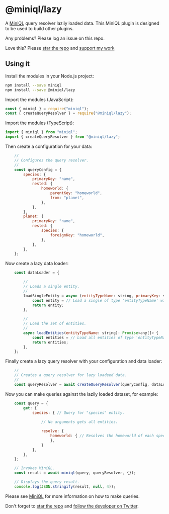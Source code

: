# @miniql/lazy

A [MiniQL](https://github.com/miniql/miniql) query resolver lazily loaded data. This MiniQL plugin is designed to be used to build other plugins.

Any problems? Please log an issue on this repo.

Love this? Please [star the repo](https://github.com/miniql/miniql) and [support my work](https://www.codecapers.com.au/about#support-my-work)

## Using it

Install the modules in your Node.js project:

```bash
npm install --save miniql
npm install --save @miniql/lazy
```

Import the modules (JavaScript):

```javascript
const { miniql } = require("miniql");
const { createQueryResolver } = require("@miniql/lazy");
```

Import the modules (TypeScript):

```typescript
import { miniql } from "miniql";
import { createQueryResolver } from "@miniql/lazy";
```

Then create a configuration for your data:

```javascript
    //
    // Configures the query resolver.
    //
    const queryConfig = {
        species: {
            primaryKey: "name",
            nested: {
                homeworld: {
                    parentKey: "homeworld",
                    from: "planet",
                },
            },
        },
        planet: {
            primaryKey: "name",
            nested: {
                species: {
                    foreignKey: "homeworld",
                },
            },
        },
    };
```

Now create a lazy data loader:

```javascript
    const dataLoader = {

        //
        // Loads a single entity.
        //
        loadSingleEntity = async (entityTypeName: string, primaryKey: string, entityId: string): Promise<any> => {
            const entity = // Load a single of type 'entityTypeName' with a value in its field 'primaryKey' of value 'entityId'.
            return entity;
        },

        //
        // Load the set of entities.
        //
        async loadEntities(entityTypeName: string): Promise<any[]> {
            const entities = // Load all entities of type 'entityTypeName'.
            return entities;
        },
    };
```

Finally create a lazy query resolver with your configuration and data loader:

```javascript
    // 
    // Creates a query resolver for lazy loadeed data.
    //
    const queryResolver = await createQueryResolver(queryConfig, dataLoader);
```

Now you can make queries against the lazily loaded dataset, for example:

```javascript
    const query = {
        get: {
            species: { // Query for "species" entity.
            
                // No arguments gets all entities.

                resolve: {
                    homeworld: { // Resolves the homeworld of each species as a nested lookup.
                    },
                }
            },
        },
    };

    // Invokes MiniQL.
    const result = await miniql(query, queryResolver, {});  

    // Displays the query result.
    console.log(JSON.stringify(result, null, 4));
```

Please see [MiniQL](https://github.com/miniql/miniql) for more information on how to make queries.

Don't forget to [star the repo](https://github.com/miniql/miniql) and [follow the developer on Twitter](https://twitter.com/ashleydavis75).

